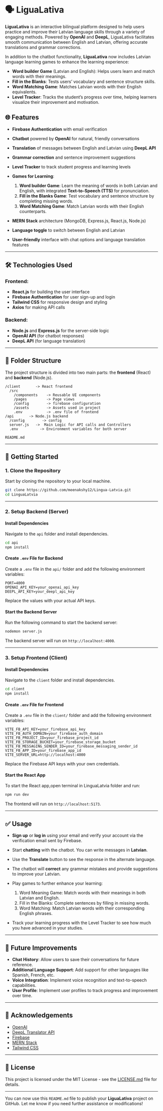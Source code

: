 # 🗣️ **LiguaLativa**

**LiguaLativa** is an interactive bilingual platform designed to help users practice and improve their Latvian language skills through a variety of engaging methods. Powered by **OpenAI** and **DeepL**, LiguaLativa facilitates smooth communication between English and Latvian, offering accurate translations and grammar corrections.

In addition to the chatbot functionality, **LiguaLativa** now includes Latvian language learning games to enhance the learning experience:
- **Word builder Game** (Latvian and English): Helps users learn and match words with their meanings.
- **Fill in the Blanks**: Tests users’ vocabulary and sentence structure skills.
- **Word Matching Game**: Matches Latvian words with their English equivalents.
- **Level Tracker**: Tracks the student’s progress over time, helping learners visualize their improvement and motivation.

## 🌐 **Features**

- **Firebase Authentication** with email verification
- **Chatbot** powered by **OpenAI** for natural, friendly conversations
- **Translation** of messages between English and Latvian using **DeepL API**
- **Grammar correction** and sentence improvement suggestions
- **Level Tracker** to track student progress and learning levels
- **Games for Learning**:

     1. **Word builder Game**: Learn the meaning of words in both Latvian and English, with integrated **Text-to-Speech (TTS)** for pronunciation.
     2. **Fill in the Blanks Game**: Test vocabulary and sentence structure by completing missing words.
     3. **Word Matching Game**: Match Latvian words with their English counterparts.

- **MERN Stack** architecture (MongoDB, Express.js, React.js, Node.js)
- **Language toggle** to switch between English and Latvian
- **User-friendly** interface with chat options and language translation features

---

## 🛠️ **Technologies Used**

### **Frontend:**

- **React.js** for building the user interface
- **Firebase Authentication** for user sign-up and login
- **Tailwind CSS** for responsive design and styling
- **Axios** for making API calls

### **Backend:**

- **Node.js** and **Express.js** for the server-side logic
- **OpenAI API** (for chatbot responses)
- **DeepL API** (for language translation)

---

## 📁 **Folder Structure**

The project structure is divided into two main parts: the **frontend** (React) and **backend** (Node.js).

```
/client       -> React frontend
  /src
    /components    -> Reusable UI components
    /pages         -> Page views
    /config        -> firebase configuration
    /assets        -> Assets used in project
    .env           -> .env file of frontend
/api       -> Node.js backend
  /config        -> config
  server.js   ->  Main Logic for API calls and Controllers
  .env          -> Environment variables for both server

README.md
```

---

## 🚀 **Getting Started**

### 1. Clone the Repository

Start by cloning the repository to your local machine.

```bash
git clone https://github.com/meenakshy12/Lingua-Latvia.git
cd LinguaLatvia
```

---

### 2. Setup Backend (Server)

#### Install Dependencies

Navigate to the `api` folder and install dependencies.

```bash
cd api
npm install
```

#### Create `.env` File for Backend

Create a `.env` file in the `api/` folder and add the following environment variables:

```env
PORT=4000
OPENAI_API_KEY=your_openai_api_key
DEEPL_API_KEY=your_deepl_api_key
```

Replace the values with your actual API keys.

#### Start the Backend Server

Run the following command to start the backend server:

```bash
nodemon server.js
```

The backend server will run on `http://localhost:4000`.

---

### 3. Setup Frontend (Client)

#### Install Dependencies

Navigate to the `client` folder and install dependencies.

```bash
cd client
npm install
```

#### Create `.env` File for Frontend

Create a `.env` file in the `client/` folder and add the following environment variables:

```env
VITE_FB_API_KEY=your_firebase_api_key
VITE_FB_AUTH_DOMAIN=your_firebase_auth_domain
VITE_FB_PROJECT_ID=your_firebase_project_id
VITE_FB_STORAGE_BUCKET=your_firebase_storage_bucket
VITE_FB_MESSAGING_SENDER_ID=your_firebase_messaging_sender_id
VITE_FB_APP_ID=your_firebase_app_id
VITE_SERVER_URL=http://localhost:4000
```

Replace the Firebase API keys with your own credentials.

#### Start the React App

To start the React app,open terminal in LinguaLatvia folder and run:

```bash
npm run dev
```

The frontend will run on `http://localhost:5173`.

---

## ✅ **Usage**

- **Sign up** or **log in** using your email and verify your account via the verification email sent by Firebase.
- Start **chatting** with the chatbot. You can write messages in **Latvian**.
- Use the **Translate** button to see the response in the alternate language.
- The chatbot will **correct** any grammar mistakes and provide suggestions to improve your Latvian.
- Play games to further enhance your learning:

    1. Word Meaning Game: Match words with their meanings in both Latvian and English.
    2. Fill in the Blanks: Complete sentences by filling in missing words.
    3. Word Matching: Match Latvian words with their corresponding English phrases.

- Track your learning progress with the Level Tracker to see how much you have advanced in your studies.

---

## 🎯 **Future Improvements**

- **Chat History**: Allow users to save their conversations for future reference.
- **Additional Language Support**: Add support for other languages like Spanish, French, etc.
- **Voice Integration**: Implement voice recognition and text-to-speech capabilities.
- **User Profile**: Implement user profiles to track progress and improvement over time.

---

## 🙌 **Acknowledgements**

- [OpenAI](https://openai.com/)
- [DeepL Translator API](https://www.deepl.com/docs-api)
- [Firebase](https://firebase.google.com/)
- [MERN Stack](https://www.mongodb.com/mern-stack)
- [Tailwind CSS](https://tailwindcss.com/)

---

## 📄 **License**

This project is licensed under the MIT License - see the [LICENSE.md](LICENSE.md) file for details.

---

You can now use this `README.md` file to publish your **LiguaLativa** project on GitHub. Let me know if you need further assistance or modifications!
